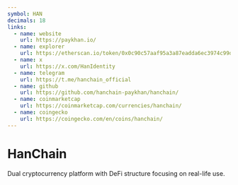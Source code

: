 ```yaml
---
symbol: HAN
decimals: 18
links:
  - name: website
    url: https://paykhan.io/
  - name: explorer
    url: https://etherscan.io/token/0x0c90c57aaf95a3a87eadda6ec3974c99d786511f
  - name: x
    url: https://x.com/HanIdentity
  - name: telegram
    url: https://t.me/hanchain_official
  - name: github
    url: https://github.com/hanchain-paykhan/hanchain/
  - name: coinmarketcap
    url: https://coinmarketcap.com/currencies/hanchain/
  - name: coingecko
    url: https://coingecko.com/en/coins/hanchain/
---
```


# HanChain

Dual cryptocurrency platform with DeFi structure focusing on real-life use.

